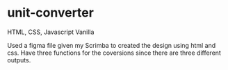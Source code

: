 # unit-converter
HTML, CSS, Javascript Vanilla

Used a figma file given my Scrimba to created the design using html and css.  Have three functions for the coversions since there are three different outputs.

